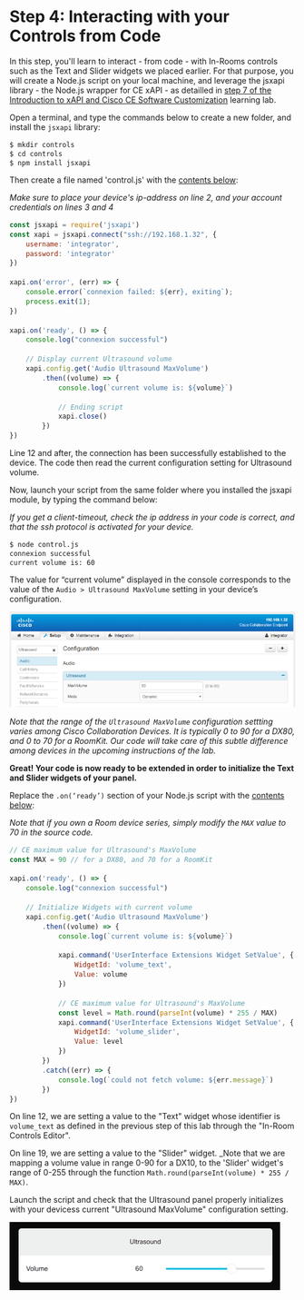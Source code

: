 # Step 4: Interacting with your Controls from Code

In this step, you'll learn to interact - from code - with In-Rooms controls such as the Text and Slider widgets we placed earlier.
For that purpose, you will create a Node.js script on your local machine, and leverage the jsxapi library - the Node.js wrapper for CE xAPI - as detailled in [step 7 of the Introduction to xAPI and Cisco CE Software Customization]( https://learninglabs.cisco.com/lab/collab-xapi-intro/step/7) learning lab.

Open a terminal, and type the commands below to create a new folder, and install the `jsxapi` library:

```shell
$ mkdir controls
$ cd controls
$ npm install jsxapi
```

Then create a file named 'control.js' with the [contents below](https://github.com/CiscoDevNet/labs-xapi/blob/master/code/collab-xapi-controls/step1/control.js):

_Make sure to place your device's ip-address on line 2, and your account credentials on lines 3 and 4_

```javascript
const jsxapi = require('jsxapi')
const xapi = jsxapi.connect("ssh://192.168.1.32", {
    username: 'integrator',
    password: 'integrator'
})

xapi.on('error', (err) => {
    console.error(`connexion failed: ${err}, exiting`);
    process.exit(1);
})

xapi.on('ready', () => {
    console.log("connexion successful")

    // Display current Ultrasound volume
    xapi.config.get('Audio Ultrasound MaxVolume')
        .then((volume) => {
            console.log(`current volume is: ${volume}`)

            // Ending script
            xapi.close()
        })
})
```

Line 12 and after, the connection has been successfully established to the device. 
The code then read the current configuration setting for Ultrasound volume.

Now, launch your script from the same folder where you installed the jsxapi module, by typing the command below:

_If you get a client-timeout, check the ip address in your code is correct, and that the ssh protocol is activated for your device._

```shell
$ node control.js
connexion successful
current volume is: 60
```

The value for “current volume” displayed in the console corresponds to the value of the `Audio > Ultrasound MaxVolume` setting in your device’s configuration.

![Ultrasound Configuration](assets/images/step4-ultrasound-configuration.png)


_Note that the range of the `Ultrasound MaxVolume` configuration settting varies among Cisco Collaboration Devices. It is typically 0 to 90 for a DX80, and 0 to 70 for a RoomKit. Our code will take care of this subtle difference among devices in the upcoming instructions of the lab._

**Great! Your code is now ready to be extended in order to initialize the Text and Slider widgets of your panel.**

Replace the `.on(‘ready’)` section of your Node.js script with the [contents below](https://github.com/CiscoDevNet/labs-xapi/blob/master/code/collab-xapi-controls/step2/control.js):

_Note that if you own a Room device series, simply modify the `MAX` value to 70 in the source code._

```javascript
// CE maximum value for Ultrasound's MaxVolume
const MAX = 90 // for a DX80, and 70 for a RoomKit

xapi.on('ready', () => {
    console.log("connexion successful")

    // Initialize Widgets with current volume
    xapi.config.get('Audio Ultrasound MaxVolume')
        .then((volume) => {
            console.log(`current volume is: ${volume}`)

            xapi.command('UserInterface Extensions Widget SetValue', {
                WidgetId: 'volume_text',
                Value: volume
            })

            // CE maximum value for Ultrasound's MaxVolume
            const level = Math.round(parseInt(volume) * 255 / MAX)
            xapi.command('UserInterface Extensions Widget SetValue', {
                WidgetId: 'volume_slider',
                Value: level
            })
        })
        .catch((err) => {
            console.log(`could not fetch volume: ${err.message}`)
        })
})
```

On line 12, we are setting a value to the "Text" widget whose identifier is `volume_text` as defined in the previous step of this lab through the "In-Room Controls Editor".

On line 19, we are setting a value to the "Slider" widget. _Note that we are mapping a volume value in range 0-90 for a DX10, to the 'Slider' widget's range of 0-255 through the function `Math.round(parseInt(volume) * 255 / MAX)`. 

Launch the script and check that the Ultrasound panel properly initializes with your devicess current "Ultrasound MaxVolume" configuration setting.

![Ultrasound Panel](assets/images/step4-ultrasound-panel.png)
